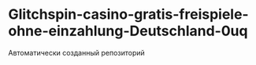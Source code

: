 # Glitchspin-casino-gratis-freispiele-ohne-einzahlung-Deutschland-0uq
Автоматически созданный репозиторий
